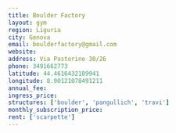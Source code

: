 ```yaml
---
title: Boulder Factory
layout: gym
region: Liguria
city: Genova
email: boulderfactory@gmail.com
website: 
address: Via Pastorino 38/26
phone: 3491662773
latitude: 44.4616432189941
longitude: 8.90121078491211
annual_fee: 
ingress_price: 
structures: ['boulder', 'pangullich', 'travi']
monthly_subscription_price: 
rent: ['scarpette']
---
```


